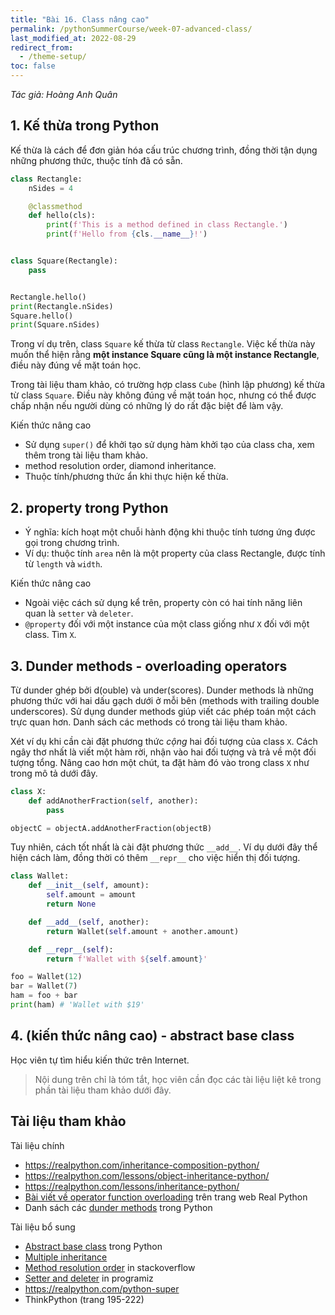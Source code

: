 ```yaml
---
title: "Bài 16. Class nâng cao"
permalink: /pythonSummerCourse/week-07-advanced-class/
last_modified_at: 2022-08-29
redirect_from:
  - /theme-setup/
toc: false
---
```


_Tác giả: Hoàng Anh Quân_

## 1. Kế thừa trong Python
Kế thừa là cách để đơn giản hóa cấu trúc chương trình, đồng thời tận dụng những phương thức, thuộc tính đã có sẵn.

```py
class Rectangle:
    nSides = 4

    @classmethod
    def hello(cls):
        print(f'This is a method defined in class Rectangle.')
        print(f'Hello from {cls.__name__}!')


class Square(Rectangle):
    pass


Rectangle.hello()
print(Rectangle.nSides)
Square.hello()
print(Square.nSides)
```

Trong ví dụ trên, class `Square` kế thừa từ class `Rectangle`. Việc kế thừa này muốn thể hiện rằng **một instance Square cũng là một instance Rectangle**, điều này đúng về mặt toán học.

Trong tài liệu tham khảo, có trường hợp class `Cube` (hình lập phương) kế thừa từ class `Square`. Điều này không đúng về mặt toán học, nhưng có thể được chấp nhận nếu người dùng có những lý do rất đặc biệt để làm vậy.

Kiến thức nâng cao
- Sử dụng `super()` để khởi tạo sử dụng hàm khởi tạo của class cha, xem thêm trong tài liệu tham khảo.
- method resolution order, diamond inheritance.
- Thuộc tính/phương thức ẩn khi thực hiện kế thừa.


## 2. property trong Python
- Ý nghĩa: kích hoạt một chuỗi hành động khi thuộc tính tương ứng được gọi trong chương trình.
- Ví dụ: thuộc tính `area` nên là một property của class Rectangle, được tính từ `length` và `width`.

Kiến thức nâng cao
- Ngoài việc cách sử dụng kể trên, property còn có hai tính năng liên quan là `setter` và `deleter`.
- `@property` đối với một instance của một class giống như `X` đối với một class. Tìm `X`.


## 3. Dunder methods - overloading operators
Từ dunder ghép bởi d(ouble) và under(scores). Dunder methods là những phương thức với hai dấu gạch dưới ở mỗi bên (methods with trailing double underscores). Sử dụng dunder methods giúp viết các phép toán một cách trực quan hơn. Danh sách các methods có trong tài liệu tham khảo.

Xét ví dụ khi cần cài đặt phương thức _cộng_ hai đối tượng của class `X`. Cách ngây thơ nhất là viết một hàm rời, nhận vào hai đối tượng và trả về một đối tượng tổng. Nâng cao hơn một chút, ta đặt hàm đó vào trong class `X` như trong mô tả dưới đây.

```py
class X:
    def addAnotherFraction(self, another):
        pass

objectC = objectA.addAnotherFraction(objectB)
```

Tuy nhiên, cách tốt nhất là cài đặt phương thức `__add__`. Ví dụ dưới đây thể hiện cách làm, đồng thời có thêm `__repr__` cho việc hiển thị đối tượng.

```py
class Wallet:
    def __init__(self, amount):
        self.amount = amount
        return None

    def __add__(self, another):
        return Wallet(self.amount + another.amount)

    def __repr__(self):
        return f'Wallet with ${self.amount}'

foo = Wallet(12)
bar = Wallet(7)
ham = foo + bar
print(ham) # 'Wallet with $19'
```


## 4. (kiến thức nâng cao) - abstract base class
Học viên tự tìm hiểu kiến thức trên Internet.

> Nội dung trên chỉ là tóm tắt, học viên cần đọc các tài liệu liệt kê trong phần tài liệu tham khảo dưới đây.

## Tài liệu tham khảo

Tài liệu chính
- https://realpython.com/inheritance-composition-python/
- https://realpython.com/lessons/object-inheritance-python/
- https://realpython.com/lessons/inheritance-python/
- [Bài viết về operator function overloading](https://realpython.com/operator-function-overloading/) trên trang web Real Python
- Danh sách các [dunder methods](https://www.reddit.com/r/Python/comments/br9ok2/list_of_all_python_dunder_methods/) trong Python

Tài liệu bổ sung
- [Abstract base class](https://docs.python.org/3/library/abc.html) trong Python
- [Multiple inheritance](https://en.wikipedia.org/wiki/Multiple_inheritance)
- [Method resolution order](https://stackoverflow.com/questions/2010692/what-does-mro-do) in stackoverflow
- [Setter and deleter](https://www.programiz.com/python-programming/methods/built-in/property) in programiz
- https://realpython.com/python-super
- ThinkPython (trang 195-222)
